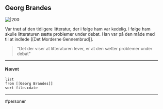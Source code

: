 ## Georg Brandes
![|200](https://external-content.duckduckgo.com/iu/?u=https%3A%2F%2Fupload.wikimedia.org%2Fwikipedia%2Fcommons%2F3%2F33%2FGeorg_Brandes_by_Szacinski.jpg&f=1&nofb=1)

Var træt af den tidligere litteratur, der i følge ham var kedelig. I følge ham skulle litteraturen sætte problemer under debat. Han var på den måde med til at indlede [[Det Morderne Gennembrud]].

>"Det der viser at litteraturen lever, er at den sætter problemer under debat"



---
#### Nævnt
```dataview 
list
from [[Georg Brandes]]
sort file.cdate
```
---
#personer


